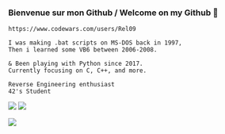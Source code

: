 ### Bienvenue sur mon Github / Welcome on my Github :fox_face:

```https://www.codewars.com/users/Rel09```
```
I was making .bat scripts on MS-DOS back in 1997,
Then i learned some VB6 between 2006-2008.

& Been playing with Python since 2017.
Currently focusing on C, C++, and more.

Reverse Engineering enthusiast
42's Student
```
 <img class="img" src="https://github-readme-stats.vercel.app/api/top-langs/?username=Rel09&text_color=000000&layout=default&bg_color=DEG,302c2c,454040,544f4f"/> <img class="img" src="https://data.typeracer.com/misc/badge?user=religious09"/>

<img class="img" src="https://www.codewars.com/users/Rel09/badges/small" />


